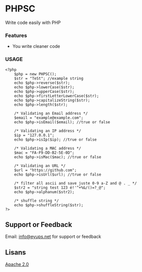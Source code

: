 # PHPSC
Write code easily with PHP

### Features

- You write cleaner code

### USAGE    
    <?php
        $php = new PHPSC();
        $str = "TeSt"; //example string
        echo $php->reverse($str);
        echo $php->lowerCase($str);
        echo $php->upperCase($str);
        echo $php->firstLetterLowerCase($str);
        echo $php->capitalizeString($str);
        echo $php->length($str);

        /* Validating an Email address */
        $email = "example@example.com";
        echo $php->isEmail($email); //true or false

        /* Validating an IP address */
        $ip = "127.0.0.1";
        echo $php->isIp($ip); //true or false

        /* Validating a MAC address */
        $mac = "FA-F9-DD-B2-5E-0D";
        echo $php->isMac($mac); //true or false

        /* Validating an URL */
        $url = "https://github.com";
        echo $php->isUrl($url); //true or false

        /* filter all ascii and save juste 0-9 a-Z and @ . _ */
        $str2 = "string test 123 é!'^+%&/()=?_@";
        echo $php->alphanum($str2);

        /* shuffle string */
        echo $php->shuffleString($str);
    ?>


## Support or Feedback

Email: info@eyups.net for support or feedback

## Lisans

[Apache 2.0](https://choosealicense.com/licenses/apache-2.0/)
